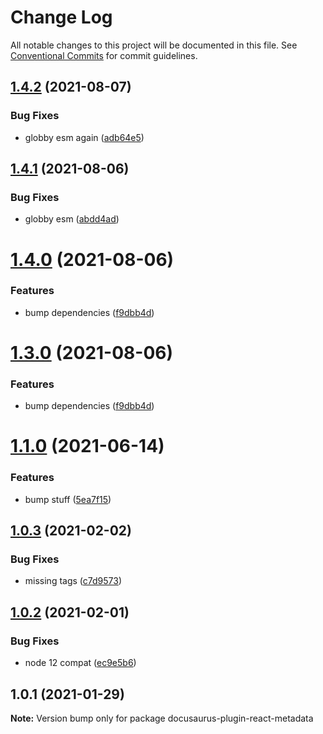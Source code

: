 # Change Log

All notable changes to this project will be documented in this file.
See [Conventional Commits](https://conventionalcommits.org) for commit guidelines.

## [1.4.2](https://github.com/4Catalyzer/docusaurus-plugin-react-metadata/compare/v1.4.1...v1.4.2) (2021-08-07)


### Bug Fixes

* globby esm again ([adb64e5](https://github.com/4Catalyzer/docusaurus-plugin-react-metadata/commit/adb64e54ad4592c6e81b1c7b3a8ed2438a4e096f))





## [1.4.1](https://github.com/4Catalyzer/docusaurus-plugin-react-metadata/compare/v1.4.0...v1.4.1) (2021-08-06)


### Bug Fixes

* globby esm ([abdd4ad](https://github.com/4Catalyzer/docusaurus-plugin-react-metadata/commit/abdd4addb25f245e059a1ca5089b125069eb6f2a))





# [1.4.0](https://github.com/4Catalyzer/docusaurus-plugin-react-metadata/compare/v1.2.0...v1.4.0) (2021-08-06)


### Features

* bump dependencies ([f9dbb4d](https://github.com/4Catalyzer/docusaurus-plugin-react-metadata/commit/f9dbb4d42f41d25b78d53e7465a6cc737f7a1290))





# [1.3.0](https://github.com/4Catalyzer/docusaurus-plugin-react-metadata/compare/v1.2.0...v1.3.0) (2021-08-06)


### Features

* bump dependencies ([f9dbb4d](https://github.com/4Catalyzer/docusaurus-plugin-react-metadata/commit/f9dbb4d42f41d25b78d53e7465a6cc737f7a1290))





# [1.1.0](https://github.com/4Catalyzer/docusaurus-plugin-react-metadata/compare/v1.0.3...v1.1.0) (2021-06-14)


### Features

* bump stuff ([5ea7f15](https://github.com/4Catalyzer/docusaurus-plugin-react-metadata/commit/5ea7f150ac3a18f0a0810ce48373cee04164803c))





## [1.0.3](https://github.com/4Catalyzer/docusaurus-plugin-react-metadata/compare/v1.0.2...v1.0.3) (2021-02-02)

### Bug Fixes

- missing tags ([c7d9573](https://github.com/4Catalyzer/docusaurus-plugin-react-metadata/commit/c7d95735bf0e40bc7ed0dfbd4f57456bf69fd854))

## [1.0.2](https://github.com/4Catalyzer/docusaurus-plugin-react-metadata/compare/v1.0.1...v1.0.2) (2021-02-01)

### Bug Fixes

- node 12 compat ([ec9e5b6](https://github.com/4Catalyzer/docusaurus-plugin-react-metadata/commit/ec9e5b6f261df36e65dc1ca72edd78de2fab4c68))

## 1.0.1 (2021-01-29)

**Note:** Version bump only for package docusaurus-plugin-react-metadata
